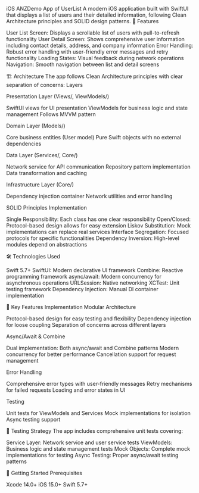iOS ANZDemo App of UserList
A modern iOS application built with SwiftUI that displays a list of users and their detailed information, following Clean Architecture principles and SOLID design patterns.
📱 Features

User List Screen: Displays a scrollable list of users with pull-to-refresh functionality
User Detail Screen: Shows comprehensive user information including contact details, address, and company information
Error Handling: Robust error handling with user-friendly error messages and retry functionality
Loading States: Visual feedback during network operations
Navigation: Smooth navigation between list and detail screens

🏗️ Architecture
The app follows Clean Architecture principles with clear separation of concerns:
Layers

Presentation Layer (Views/, ViewModels/)

SwiftUI views for UI presentation
ViewModels for business logic and state management
Follows MVVM pattern


Domain Layer (Models/)

Core business entities (User model)
Pure Swift objects with no external dependencies


Data Layer (Services/, Core/)

Network service for API communication
Repository pattern implementation
Data transformation and caching


Infrastructure Layer (Core/)

Dependency injection container
Network utilities and error handling



SOLID Principles Implementation

Single Responsibility: Each class has one clear responsibility
Open/Closed: Protocol-based design allows for easy extension
Liskov Substitution: Mock implementations can replace real services
Interface Segregation: Focused protocols for specific functionalities
Dependency Inversion: High-level modules depend on abstractions

🛠️ Technologies Used

Swift 5.7+
SwiftUI: Modern declarative UI framework
Combine: Reactive programming framework
async/await: Modern concurrency for asynchronous operations
URLSession: Native networking
XCTest: Unit testing framework
Dependency Injection: Manual DI container implementation

🔧 Key Features Implementation
Modular Architecture

Protocol-based design for easy testing and flexibility
Dependency injection for loose coupling
Separation of concerns across different layers

Async/Await & Combine

Dual implementation: Both async/await and Combine patterns
Modern concurrency for better performance
Cancellation support for request management

Error Handling

Comprehensive error types with user-friendly messages
Retry mechanisms for failed requests
Loading and error states in UI

Testing

Unit tests for ViewModels and Services
Mock implementations for isolation
Async testing support

🧪 Testing Strategy
The app includes comprehensive unit tests covering:

Service Layer: Network service and user service tests
ViewModels: Business logic and state management tests
Mock Objects: Complete mock implementations for testing
Async Testing: Proper async/await testing patterns


🚀 Getting Started
Prerequisites

Xcode 14.0+
iOS 15.0+
Swift 5.7+
